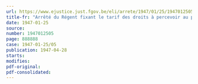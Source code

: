 ```yaml
---
url: https://www.ejustice.just.fgov.be/eli/arrete/1947/01/25/1947012505/justel
title-fr: "Arrêté du Régent fixant le tarif des droits à percevoir au passage d'eau public situé sur l'Escaut maritime entre Sint-Amands et Moerbeke"
date: 1947-01-25
source:
number: 1947012505
page: 888888
case: 1947-01-25/05
publication: 1947-04-28
starts:
modifies:
pdf-original:
pdf-consolidated:
---
```


